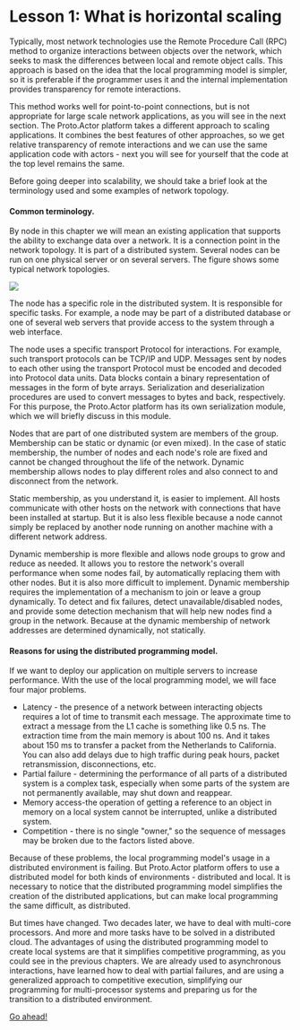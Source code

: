 # Lesson 1: What is horizontal scaling

Typically, most network technologies use the Remote Procedure Call (RPC) method to organize interactions between objects over the network, which seeks to mask the differences between local and remote object calls. This approach is based on the idea that the local programming model is simpler, so it is preferable if the programmer uses it and the internal implementation provides transparency for remote interactions. 

This method works well for point-to-point connections, but is not appropriate for large scale network applications, as you will see in the next section. The Proto.Actor platform takes a different approach to scaling applications. It combines the best features of other approaches, so we get relative transparency of remote interactions and we can use the same application code with actors - next you will see for yourself that the code at the top level remains the same.

Before going deeper into scalability, we should take a brief look at the terminology used and some examples of network topology.

#### Common terminology.

By node in this chapter we will mean an existing application that supports the ability to exchange data over a network. It is a connection point in the network topology. It is part of a distributed system. Several nodes can be run on one physical server or on several servers. The figure shows some typical network topologies.

![](../../images/7_1_1.png)

The node has a specific role in the distributed system. It is responsible for specific tasks. For example, a node may be part of a distributed database or one of several web servers that provide access to the system through a web interface.

The node uses a specific transport Protocol for interactions. For example, such transport protocols can be TCP/IP and UDP. Messages sent by nodes to each other using the transport Protocol must be encoded and decoded into Protocol data units. Data blocks contain a binary representation of messages in the form of byte arrays. Serialization and deserialization procedures are used to convert messages to bytes and back, respectively. For this purpose, the Proto.Actor platform has its own serialization module, which we will briefly discuss in this module.

Nodes that are part of one distributed system are members of the group. Membership can be static or dynamic (or even mixed). In the case of static membership, the number of nodes and each node's role are fixed and cannot be changed throughout the life of the network. Dynamic membership allows nodes to play different roles and also connect to and disconnect from the network.

Static membership, as you understand it, is easier to implement. All hosts communicate with other hosts on the network with connections that have been installed at startup. But it is also less flexible because a node cannot simply be replaced by another node running on another machine with a different network address.

Dynamic membership is more flexible and allows node groups to grow and reduce as needed. It allows you to restore the network's overall performance when some nodes fail, by automatically replacing them with other nodes. But it is also more difficult to implement. Dynamic membership requires the implementation of a mechanism to join or leave a group dynamically. To detect and fix failures, detect unavailable/disabled nodes, and provide some detection mechanism that will help new nodes find a group in the network. Because at the dynamic membership of network addresses are determined dynamically, not statically.

#### Reasons for using the distributed programming model.

If we want to deploy our application on multiple servers to increase performance. With the use of the local programming model, we will face four major problems.

- Latency - the presence of a network between interacting objects requires a lot of time to transmit each message. The approximate time to extract a message from the L1 cache is something like 0.5 ns. The extraction time from the main memory is about 100 ns. And it takes about 150 ms to transfer a packet from the Netherlands to California. You can also add delays due to high traffic during peak hours, packet retransmission, disconnections, etc.
- Partial failure - determining the performance of all parts of a distributed system is a complex task, especially when some parts of the system are not permanently available, may shut down and reappear.
- Memory access-the operation of getting a reference to an object in memory on a local system cannot be interrupted, unlike a distributed system.
- Competition - there is no single "owner," so the sequence of messages may be broken due to the factors listed above.

Because of these problems, the local programming model's usage in a distributed environment is failing. But Proto.Actor platform offers to use a distributed model for both kinds of environments - distributed and local. It is necessary to notice that the distributed programming model simplifies the creation of the distributed applications, but can make local programming the same difficult, as distributed.

But times have changed. Two decades later, we have to deal with multi-core processors. And more and more tasks have to be solved in a distributed cloud. The advantages of using the distributed programming model to create local systems are that it simplifies competitive programming, as you could see in the previous chapters. We are already used to asynchronous interactions, have learned how to deal with partial failures, and are using a generalized approach to competitive execution, simplifying our programming for multi-processor systems and preparing us for the transition to a distributed environment.

[Go ahead!](../lesson-2)